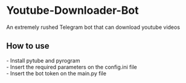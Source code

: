 # Youtube-Downloader-Bot

An extremely rushed Telegram bot that can download youtube videos

<h2>How to use</h2>
- Install pytube and pyrogram <br>
- Insert the required parameters on the config.ini file <br>
- Insert the bot token on the main.py file

